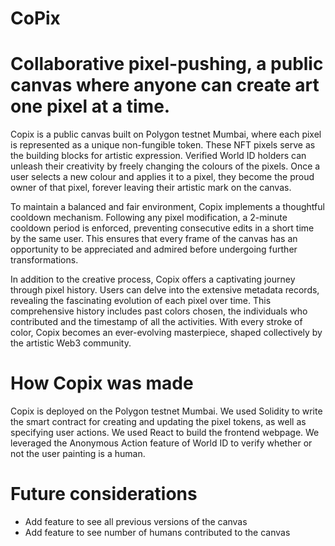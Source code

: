 # CoPix
# Collaborative pixel-pushing, a public canvas where anyone can create art one pixel at a time.

Copix is a public canvas built on Polygon testnet Mumbai, where each pixel is represented as a unique non-fungible token. These NFT pixels serve as the building blocks for artistic expression. Verified World ID holders can unleash their creativity by freely changing the colours of the pixels. Once a user selects a new colour and applies it to a pixel, they become the proud owner of that pixel, forever leaving their artistic mark on the canvas.

To maintain a balanced and fair environment, Copix implements a thoughtful cooldown mechanism. Following any pixel modification, a 2-minute cooldown period is enforced, preventing consecutive edits in a short time by the same user. This ensures that every frame of the canvas has an opportunity to be appreciated and admired before undergoing further transformations.

In addition to the creative process, Copix offers a captivating journey through pixel history. Users can delve into the extensive metadata records, revealing the fascinating evolution of each pixel over time. This comprehensive history includes past colors chosen, the individuals who contributed and the timestamp of all the activities. With every stroke of color, Copix becomes an ever-evolving masterpiece, shaped collectively by the artistic Web3 community.

# How Copix was made
Copix is deployed on the Polygon testnet Mumbai. 
We used Solidity to write the smart contract for creating and updating the pixel tokens, as well as specifying user actions. We used React to build the frontend webpage. 
We leveraged the Anonymous Action feature of World ID to verify whether or not the user painting is a human. 

# Future considerations
* Add feature to see all previous versions of the canvas
* Add feature to see number of humans contributed to the canvas